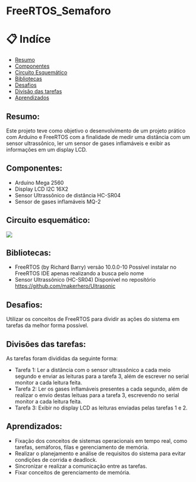 # FreeRTOS_Semaforo

# 📋 Indíce
- [Resumo](#id01)
- [Componentes](#id02)
- [Circuito Esquemático](#id03)
- [Bibliotecas](#id04)
- [Desafios](#id05)
- [Divisão das tarefas](#id06)
- [Aprendizados](#id07)

## Resumo: <a name="id01"></a>

Este projeto teve como objetivo o desenvolvimento de um projeto prático com Arduíno e FreeRTOS com a finalidade de medir uma distância com um sensor ultrassônico, ler um sensor de gases inflamáveis e exibir as informações em um display LCD. 

## Componentes: <a name="id02"></a>
- Arduíno Mega 2560
- Display LCD I2C 16X2
- Sensor Ultrassônico de distância HC-SR04
- Sensor de gases inflamáveis MQ-2

## Circuito esquemático: 
<a name="id03"></a><img src="https://drive.google.com/file/d/1iOCnT6SEay23cCPE2BwwkdBkSckxm_3v/view?usp=drive_link">
## Bibliotecas: <a name="id04"></a>
- FreeRTOS (by Richard Barry) versão 10.0.0-10
 Possível instalar no FreeRTOS IDE apenas realizando a busca pelo nome
- Sensor Ultrassônico (HC-SR04)
 Disponível no reposítório https://github.com/makerhero/Ultrasonic

## Desafios: <a name="id05"></a>

Utilizar os conceitos de FreeRTOS para dividir as ações do sistema em tarefas da melhor forma possível.

## Divisões das tarefas: <a name="id06"></a>

 As tarefas foram divididas da seguinte forma:

- Tarefa 1: Ler a distância com o sensor ultrassônico a cada meio segundo e enviar as leituras para a tarefa 3, além de escrever no serial monitor a cada leitura feita.
- Tarefa 2: Ler os gases inflamáveis presentes a cada segundo, além de realizar o envio destas leituas para a tarefa 3, escrevendo no serial monitor a cada leitura feita.
- Tarefa 3: Exibir no display LCD as leituras enviadas pelas tarefas 1 e 2. 

## Aprendizados: <a name="id07"></a>
- Fixação dos conceitos de sistemas operacionais em tempo real, como tarefas, semáforos, filas e gerenciamento de memória.
- Realizar o planejamento e análise de requisitos do sistema para evitar condições de corrida e deadlock.
- Sincronizar e realizar a comunicação entre as tarefas.
- Fixar conceitos de gerenciamento de memória.
